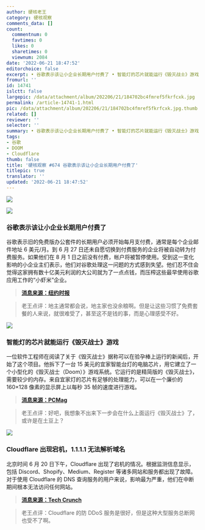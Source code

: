 ```yaml
---
author: 硬核老王
category: 硬核观察
comments_data: []
count:
  commentnum: 0
  favtimes: 0
  likes: 0
  sharetimes: 0
  viewnum: 2084
date: '2022-06-21 18:47:52'
editorchoice: false
excerpt: • 谷歌表示该让小企业长期用户付费了 • 智能灯的芯片就能运行《毁灭战士》游戏 • Cloudflare 出现宕机，1.1.1.1 无法解析域名
fromurl: ''
id: 14741
islctt: false
largepic: /data/attachment/album/202206/21/184702bc4fmref5fkrfcxk.jpg
permalink: /article-14741-1.html
pic: /data/attachment/album/202206/21/184702bc4fmref5fkrfcxk.jpg.thumb.jpg
related: []
reviewer: ''
selector: ''
summary: • 谷歌表示该让小企业长期用户付费了 • 智能灯的芯片就能运行《毁灭战士》游戏 • Cloudflare 出现宕机，1.1.1.1 无法解析域名
tags:
- 谷歌
- DOOM
- Cloudflare
thumb: false
title: '硬核观察 #674 谷歌表示该让小企业长期用户付费了'
titlepic: true
translator: ''
updated: '2022-06-21 18:47:52'
---
```


![](/data/attachment/album/202206/21/184702bc4fmref5fkrfcxk.jpg)


![](/data/attachment/album/202206/21/184712m1t959hycpc9tihr.jpg)


### 谷歌表示该让小企业长期用户付费了


谷歌表示旧的免费版办公套件的长期用户必须开始每月支付费，通常是每个企业邮件地址 6 美元/月。到 6 月 27 日还未自愿切换到付费服务的企业将被自动转为付费服务。如果他们在 8 月 1 日之前没有付费，帐户将被暂停使用。受到这一变化影响的小企业主们表示，他们对谷歌处理这一问题的方式感到失望。他们忍不住会觉得这家拥有数十亿美元利润的大公司就为了一点点钱，而压榨这些最早使用谷歌应用工作的“小虾米”企业。



> 
> **[消息来源：纽约时报](https://www.nytimes.com/2022/06/20/technology/google-gsuite-small-business-fee.html)**
> 
> 
> 



> 
> 老王点评：地主通常都会说，地主家也没余粮啊。但是让这些习惯了免费套餐的人来说，就很难受了，甚至这不是钱的事，而是心理感受不好。
> 
> 
> 


![](/data/attachment/album/202206/21/184725ii1kwbdk5dygjew0.jpg)


### 智能灯的芯片就能运行《毁灭战士》游戏


一位软件工程师在阅读了关于《毁灭战士》据称可以在验孕棒上运行的新闻后，开始了这个项目。他拆下了一台 15 美元的宜家智能台灯的电脑芯片，用它建立了一个小型化的《毁灭战士（Doom）》游戏系统。它运行的是精简版的《毁灭战士》，需要较少的内存。来自宜家灯的芯片有足够的处理能力，可以在一个廉价的 160×128 像素的显示屏上以每秒 35 帧的速度进行游戏。



> 
> **[消息来源：PCMag](https://uk.pcmag.com/games/133930/you-can-run-doom-on-a-chip-from-a-15-ikea-smart-lamp)**
> 
> 
> 



> 
> 老王点评：好吧，我想象不出来下一步会在什么上面运行《毁灭战士》了，或许是在土豆上？
> 
> 
> 


![](/data/attachment/album/202206/21/184737p37pgzd2d7lyqpql.jpg)


### Cloudflare 出现宕机，1.1.1.1 无法解析域名


北京时间 6 月 20 日下午，Cloudflare 出现了宕机的情况。根据监测信息显示，包括 Discord、Shopify、Medium、Register 等诸多网站和服务都出现了故障。对于使用 Cloudflare 的 DNS 查询服务的用户来说，影响最为严重，他们在中断期间根本无法访问任何网站。



> 
> **[消息来源：Tech Crunch](https://techcrunch.com/2022/06/20/cloudflare-outage-knocks-popular-services-offline/)**
> 
> 
> 



> 
> 老王点评：Cloudflare 的防 DDoS 服务是很好，但是这种大型服务总断网也受不了啊。
> 
> 
>